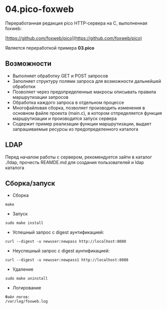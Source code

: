 # 04.pico-foxweb

Переработанная редакция pico HTTP-сервера на С, выполненная foxweb: 

[https://github.com/foxweb/pico](https://github.com/foxweb/pico)

Является переработкой примера **03.pico**

## Возможности

- Выполняет обработку GET и POST запросов 
- Заполняет структуру полями запроса для возможности дальнейшей обработки
- Позволяет через предопределенные макросы описывать правила маршрутизации запросов
- Обработка каждого запроса в отдельном процессе
- Многофайловая сборка, позволяет производить изменения в основном файле проекта (main.c), в котором отпределяется функция маршрутизации и производится запуск сервера
- Содержит пример реализации функции маршрутизации, выдает запрашиваемые ресурсы из предопределенного каталога

## LDAP

Перед началом работы с сервером, рекомендуется зайти в каталог ./ldap, прочесть REAMDE.md для создания пользователей и ldap каталога

## Сборка/запуск

- Сборка

~~~
make 
~~~

- Запуск

~~~
sudo make install
~~~

- Успешный запрос с digest аунтификацией:

~~~
curl --digest -u newuser:newpass http://localhost:8080
~~~

- Неуспешный запрос с digest аунтификацией:

~~~
curl --digest -u newuser:newpass1 http://localhost:8080
~~~

- Удаление

~~~
sudo make uninstall
~~~

- Логирование
~~~
Файл логов:
/var/log/foxweb.log
~~~

